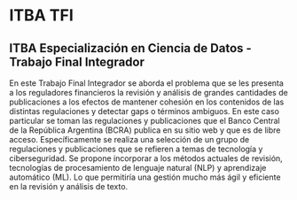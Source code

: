 # ITBA TFI 
## ITBA Especialización en Ciencia de Datos - Trabajo Final Integrador

En este Trabajo Final Integrador se aborda el problema que se les presenta a los reguladores financieros la revisión y análisis de grandes cantidades de publicaciones a los efectos de mantener cohesión en los contenidos de las distintas regulaciones y detectar gaps o términos ambiguos.  En este caso particular se toman las regulaciones y publicaciones que el Banco Central de la República Argentina (BCRA) publica en su sitio web y que es de libre acceso. Específicamente se realiza una selección de un grupo de regulaciones y publicaciones que se refieren a temas de tecnología y ciberseguridad. 
Se propone incorporar a los métodos actuales de revisión, tecnologías de procesamiento de lenguaje natural (NLP) y aprendizaje automático (ML). Lo que permitiría una gestión mucho más ágil y eficiente en la revisión y análisis de texto.
